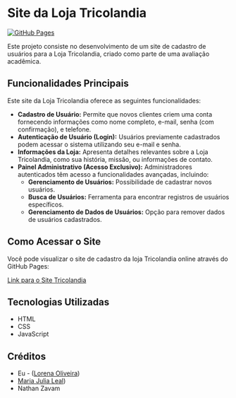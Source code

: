 # Site da Loja Tricolandia

[![GitHub Pages](https://github.com/ITsL0RIS/SiteTricolandia/actions/workflows/pages/pages-build-deployment/badge.svg)](https://itsl0ris.github.io/SiteTricolandia/)

Este projeto consiste no desenvolvimento de um site de cadastro de usuários para a Loja Tricolandia, criado como parte de uma avaliação acadêmica.


## Funcionalidades Principais

Este site da Loja Tricolandia oferece as seguintes funcionalidades:

* **Cadastro de Usuário:** Permite que novos clientes criem uma conta fornecendo informações como nome completo, e-mail, senha (com confirmação), e telefone.
* **Autenticação de Usuário (Login):** Usuários previamente cadastrados podem acessar o sistema utilizando seu e-mail e senha.
* **Informações da Loja:** Apresenta detalhes relevantes sobre a Loja Tricolandia, como sua história, missão, ou informações de contato.
* **Painel Administrativo (Acesso Exclusivo):** Administradores autenticados têm acesso a funcionalidades avançadas, incluindo:
    * **Gerenciamento de Usuários:** Possibilidade de cadastrar novos usuários.
    * **Busca de Usuários:** Ferramenta para encontrar registros de usuários específicos.
    * **Gerenciamento de Dados de Usuários:** Opção para remover dados de usuários cadastrados.


## Como Acessar o Site

Você pode visualizar o site de cadastro da loja Tricolandia online através do GitHub Pages:

[Link para o Site Tricolandia](https://itsl0ris.github.io/SiteTricolandia/)


## Tecnologias Utilizadas

* HTML
* CSS
* JavaScript


## Créditos

* Eu - ([Lorena Oliveira](https://github.com/ITsL0RIS))
* [Maria Julia Leal](https://github.com/majulleal))
* Nathan Zavam

